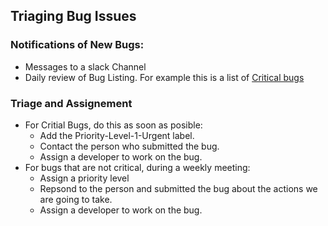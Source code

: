 ## Triaging Bug Issues

### Notifications of New Bugs:
 * Messages to a slack Channel
 * Daily review of Bug Listing. For example this is a list of [Critical bugs](https://github.com/dflanigan/IssueHandling/issues?utf8=%E2%9C%93&q=is%3Aissue%20is%3Aopen%20label%3ABug-Severity-1-Critical%20)
 
### Triage and Assignement
 * For Critial Bugs, do this as soon as posible:
   * Add the Priority-Level-1-Urgent label.
   * Contact the person who submitted the bug.
   * Assign a developer to work on the bug.
 * For bugs that are not critical, during a weekly meeting:
   * Assign a priority level
   * Repsond to the person and submitted the bug about the actions we are going to take.
   * Assign a developer to work on the bug.
   
